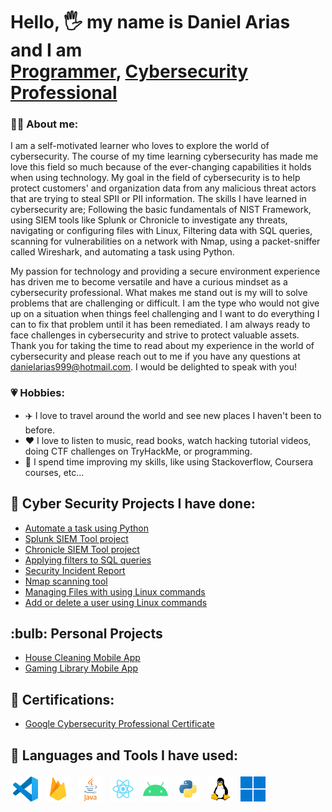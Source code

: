<h1>Hello, 🖐️ my name is Daniel Arias and I am <br/><a href="https://github.com/">Programmer</a>, <a href="">Cybersecurity Professional</a>


<h3> 👨‍💻 About me:</h3>

I am a self-motivated learner who loves to explore the world of cybersecurity. The course of my time learning cybersecurity has made me love this field so much because of the ever-changing capabilities 
it holds when using technology. My goal in the field of cybersecurity is to help protect customers' and organization data from any malicious threat actors that are trying to steal SPII or PII information. The skills I have learned in 
cybersecurity are; Following the basic fundamentals of NIST Framework, using SIEM tools like Splunk or Chronicle to investigate any threats, navigating or configuring files with Linux, Filtering data with SQL queries, scanning for vulnerabilities on a network with Nmap, using a packet-sniffer called Wireshark, and automating a task using
Python.

My passion for technology and providing a secure environment experience has driven me to become versatile and have a curious mindset as a cybersecurity professional. What makes me stand out is my will to solve problems that are challenging or difficult. I am the type who would not give up on a situation when things feel challenging and I want to do everything I can to fix that problem until it has been remediated. I am always ready to face challenges in cybersecurity and strive to protect valuable assets. Thank you for taking the time to read about my experience in the world of cybersecurity and please reach out to me if you have any questions at danielarias999@hotmail.com. I would be delighted to speak with you!

### 💗 Hobbies:

- ✈️  I love to travel around the world and see new places I haven't been to before.
- ❤️ I love to listen to music, read books, watch hacking tutorial videos, doing CTF challenges on TryHackMe, or programming.
- 💪 I spend time improving my skills, like using Stackoverflow, Coursera courses, etc...


<h2>🔐 Cyber Security Projects I have done:</h2>

  - [Automate a task using Python](https://github.com/darias08/Update-A-File-Using-Python)
  - [Splunk SIEM Tool project](https://github.com/darias08/SIEM-Tool-Splunk-Project)
  - [Chronicle SIEM Tool project](https://github.com/darias08/SIEM-Tool-Chronicle-Project)
  - [Applying filters to SQL queries](https://github.com/darias08/SQL-Project)
  - [Security Incident Report](https://github.com/darias08/Incident-Handler-s-Journal)
  - [Nmap scanning tool](https://github.com/darias08/Nmap-PenTest-Scanning-Tool)
  - [Managing Files with using Linux commands](https://github.com/darias08/Manging-Files-With-Linux-Commands)
  - [Add or delete a user using Linux commands](https://github.com/darias08/Add-or-Delete-Users-With-Linux)

<h2> :bulb: Personal Projects</h2>
  
  - [House Cleaning Mobile App](https://github.com/darias08/House-Cleaning-App) 
  - [Gaming Library Mobile App](https://github.com/darias08/Gaming-Library-Mobile-App)
    
<h2>📃 Certifications: </h2>

  - [Google Cybersecurity Professional Certificate](https://www.credly.com/badges/8d8e1b23-a9d2-442d-9967-77c411c1f3ac)


## 🧰 Languages and Tools I have used:
<p align="left">
<img src="https://raw.githubusercontent.com/github/explore/80688e429a7d4ef2fca1e82350fe8e3517d3494d/topics/visual-studio-code/visual-studio-code.png" alt="VS Code" height="40" style="vertical-align:top; margin:4px">
<img src="https://raw.githubusercontent.com/github/explore/80688e429a7d4ef2fca1e82350fe8e3517d3494d/topics/firebase/firebase.png" alt="Firebase" height="40" style="vertical-align:top; margin:4px">  
<img src="https://raw.githubusercontent.com/github/explore/80688e429a7d4ef2fca1e82350fe8e3517d3494d/topics/java/java.png" alt="java" height="40" style="vertical-align:top; margin:4px">
<img src="https://raw.githubusercontent.com/github/explore/80688e429a7d4ef2fca1e82350fe8e3517d3494d/topics/react-native/react-native.png" alt="react-native" height="40" style="vertical-align:top; margin:4px"> 
<img src="https://raw.githubusercontent.com/github/explore/80688e429a7d4ef2fca1e82350fe8e3517d3494d/topics/android/android.png" alt="react-native" height="40" style="vertical-align:top; margin:4px"> 
<img src="https://raw.githubusercontent.com/github/explore/80688e429a7d4ef2fca1e82350fe8e3517d3494d/topics/python/python.png" alt="python" height="40" style="vertical-align:top; margin:4px"> 
<img src="https://raw.githubusercontent.com/github/explore/80688e429a7d4ef2fca1e82350fe8e3517d3494d/topics/linux/linux.png" alt="linux" height="40" style="vertical-align:top; margin:4px"> 
<img src="https://raw.githubusercontent.com/github/explore/80688e429a7d4ef2fca1e82350fe8e3517d3494d/topics/windows/windows.png" alt="windows" height="40" style="vertical-align:top; margin:4px"> 

</p>

